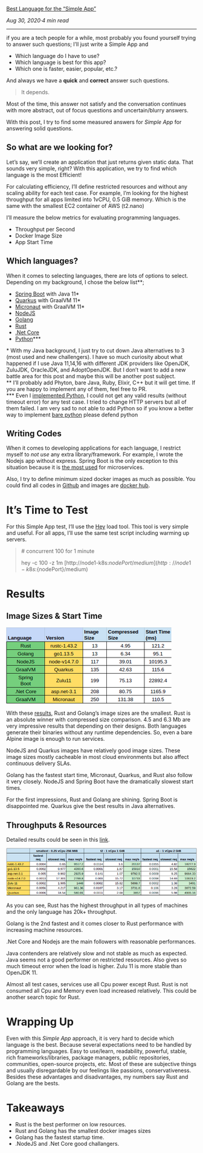 [Best Language for the “Simple App”]("https://medium.com/@emreodabas_20110?source=post_page-----979729d3e48d--------------------------------")

_Aug 30, 2020·4 min read_

---

if you are a tech people for a while, most probably you found yourself trying to answer such questions; I’ll just write a Simple App and

*   Which language do I have to use?
*   Which language is best for this app?
*   Which one is faster, easier, popular, etc.?

And always we have a **quick** and **correct** answer such questions.

> It depends.

Most of the time, this answer not satisfy and the conversation continues with more abstract, out of focus questions and uncertain/blurry answers.

With this post, I try to find some measured answers for _Simple App_ for answering solid questions.

So what are we looking for?
---------------------------

Let’s say, we’ll create an application that just returns given static data. That sounds very simple, right? With this application, we try to find which language is the most Efficient!

For calculating efficiency, I’ll define restricted resources and without any scaling ability for each test case. For example, I’m looking for the highest throughput for all apps limited into 1vCPU, 0.5 GiB memory. Which is the same with the smallest EC2 container of AWS (t2.nano)

I’ll measure the below metrics for evaluating programming languages.

*   Throughput per Second
*   Docker Image Size
*   App Start Time

Which languages?
----------------

When it comes to selecting languages, there are lots of options to select. Depending on my background, I chose the below list\*\*;

*   [Spring Boot](https://spring.io/projects/spring-boot) with Java 11\*
*   [Quarkus](https://quarkus.io/) with GraalVM 11\*
*   [Micronaut](https://micronaut.io/) with GraalVM 11\*
*   [NodeJS](https://nodejs.org/en/)
*   [Golang](https://golang.org/)
*   [Rust](https://www.rust-lang.org/)
*   [.Net Core](https://dotnet.microsoft.com/download/dotnet-core)
*   [Python](https://github.com/emreodabas/hello-app/blob/master/hello-app-python)\*\*\*

\* With my Java background, I just try to cut down Java alternatives to 3 (most used and new challengers). I have so much curiosity about what happened if I use Java 11,14,16 with different JDK providers like OpenJDK, ZuluJDK, OracleJDK, and AdoptOpenJDK. But I don’t want to add a new battle area for this post and maybe this will be another post subject.  
\*\* I’ll probably add Phyton, bare Java, Ruby, Elixir, C++ but it will get time. If you are happy to implement any of them, feel free to PR.  
\*\*\* Even I [implemented Python](https://github.com/emreodabas/hello-app/blob/master/hello-app-python/main.py), I could not get any valid results (without timeout error) for any test case. I tried to change HTTP servers but all of them failed. I am very sad to not able to add Python so if you know a better way to implement [bare python](https://github.com/emreodabas/hello-app/blob/master/hello-app-python/main.py) please defend python

Writing Codes
-------------

When it comes to developing applications for each language, I restrict myself to _not use_ any extra library/framework. For example, I wrote the Nodejs app without express. Spring Boot is the only exception to this situation because it is [the most used](http://clariontech.com/blog/5-best-technologies-to-build-microservices-architecture) for microservices.

Also, I try to define minimum sized docker images as much as possible. You could find all codes in [Github](https://github.com/emreodabas/hello-app) and images are [docker hub](https://hub.docker.com/u/emreodabas).

It’s Time to Test
=================

For this Simple App test, I‘ll use the [Hey](https://github.com/rakyll/hey) load tool. This tool is very simple and useful. For all apps, I’ll use the same test script including warming up servers.

> \# concurrent 100 for 1 minute
> 
> hey -c 100 -z 1m [http://node1-k8s:${nodePort}/medium](http://node1-k8s:${nodePort}/medium)

Results
=======

Image Sizes & Start Time
------------------------

![alt text](../images/simple_1.png "ImageSizes")

With these [results](https://docs.google.com/spreadsheets/d/1Llq9qUJ_hvtXntz_Xl9aKizvly86ZFvTnBWGplOG2Mc/edit?usp=sharing), Rust and Golang’s image sizes are the smallest. Rust is an absolute winner with compressed size comparison. 4.5 and 6.3 Mb are very impressive results that depending on their designs. Both languages generate their binaries without any runtime dependencies. So, even a bare Alpine image is enough to run services.

NodeJS and Quarkus images have relatively good image sizes. These image sizes mostly cacheable in most cloud environments but also affect continuous delivery SLAs.

Golang has the fastest start time, Micronaut, Quarkus, and Rust also follow it very closely. NodeJS and Spring Boot have the dramatically slowest start times.

For the first impressions, Rust and Golang are shining. Spring Boot is disappointed me. Quarkus give the best results in Java alternatives.

Throughputs & Resources
-----------------------

Detailed results could be seen in this [link](https://docs.google.com/spreadsheets/d/1UJfEKKdIGrphPgs2mVPJOLqDRnWcEvjlFYPdhFdYoHI/edit?usp=sharing).

![alt text](../images/simple_2.png "LanguageTPs")

As you can see, Rust has the highest throughput in all types of machines and the only language has 20k+ throughput.

Golang is the 2nd fastest and it comes closer to Rust performance with increasing machine resources.

.Net Core and Nodejs are the main followers with reasonable performances.

Java contenders are relatively slow and not stable as much as expected. Java seems not a good performer on restricted resources. Also gives so much timeout error when the load is higher. Zulu 11 is more stable than OpenJDK 11.

Almost all test cases, services use all Cpu power except Rust. Rust is not consumed all Cpu and Memory even load increased relatively. This could be another search topic for Rust.

Wrapping Up
===========

Even with this _Simple App_ approach, it is very hard to decide which language is the best. Because several expectations need to be handled by programming languages. Easy to use/learn, readability, powerful, stable, rich frameworks/libraries, package managers, public repositories, communities, open-source projects, etc. Most of these are subjective things and usually disregardable by our feelings like passions, conservativeness. Besides these advantages and disadvantages, my numbers say Rust and Golang are the bests.

Takeaways
=========

*   Rust is the best performer on low resources.
*   Rust and Golang has the smallest docker images sizes
*   Golang has the fastest startup time.
*   .NodeJS and .Net Core good challangers.
